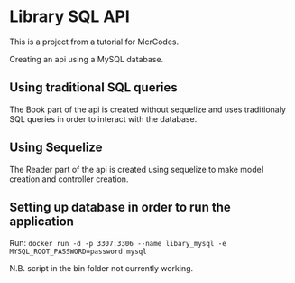 # Library SQL API

This is a project from a tutorial for McrCodes.

Creating an api using a MySQL database.

## Using traditional SQL queries

The Book part of the api is created without sequelize and uses traditionaly SQL queries in order to interact with the database.

## Using Sequelize

The Reader part of the api is created using sequelize to make model creation and controller creation.

## Setting up database in order to run the application

Run:
```docker run -d -p 3307:3306 --name libary_mysql -e MYSQL_ROOT_PASSWORD=password mysql```

N.B. script in the bin folder not currently working.